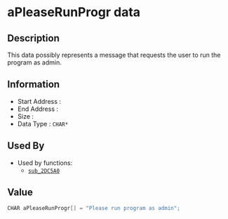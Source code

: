 # aPleaseRunProgr data

## Description

This data possibly represents a message that requests the user to run the program as admin.

## Information

* Start Address : 
* End Address : 
* Size : 
* Data Type : `CHAR*`

## Used By

* Used by functions:
  * [`sub_2DC5A0`](sub_2DC5A0.md)

## Value

```c
CHAR aPleaseRunProgr[] = "Please run program as admin";
```

